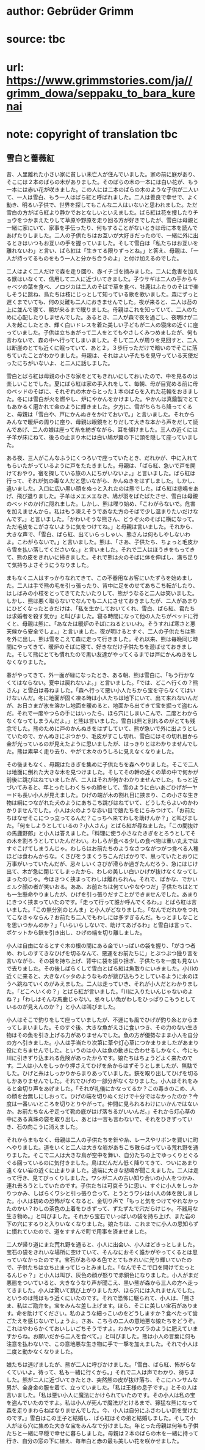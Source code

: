 # author: Gebrüder Grimm
# source: tbc
# url: https://www.grimmstories.com/ja//grimm_dowa/seppaku_to_bara_kurenai
# note: copyright of translation tbc

## 雪白と薔薇紅 

昔、人里離れた小さい家に貧しい未亡人が住んでいました。家の前に庭があり、そこには２本のばらの木がありました。そのばらの木の一本には白い花が、もう一本には赤い花が咲きました。この人には二本のばらの木のような子供が二人いて、一人は雪白、もう一人はばら紅と呼ばれました。二人は善良で幸せで、よく動き、明るい子供で、世界を探してもこんな二人はいないと思われました。ただ雪白の方がばら紅より静かでおとなしいといえました。ばら紅は花を捜したりチョウをつかまえたりして草原や野原を走り回る方が好きでしたが、雪白は母親と一緒に家にいて、家事を手伝ったり、何もすることがないときは母に本を読んであげたりしました。二人の子供たちはお互いが大好きだったので、一緒に外に出るときはいつもお互いの手を握っていました。そして雪白は「私たちはお互いを離れないわ」と言い、ばら紅は「生きてる限りずっとね。」と答え、母親は、「一人が持ってるものをもう一人と分かち合うのよ」と付け加えるのでした。

二人はよく二人だけで森を走り回り、赤イチゴを摘みました。二人に危害を加える獣はいなくて、信用して二人に近づいてきました。子ウサギは二人の手からキャベツの葉を食べ、ノロジカは二人のそばで草を食べ、牡鹿はふたりのそはで楽しそうに跳ね、鳥たちは枝にじっとして知っている歌を歌いました。森にずっと遅くまでいても、何の災難も二人におきませんでした。夜が来ると、二人は苔の上に並んで寝て、朝が来るまで眠りました。母親はこれを知っていて、二人のために心配したりしませんでした。あるとき、二人が森で夜を過ごし、夜明けが二人を起こしたとき、輝く白いドレスを着た美しい子どもが二人の寝床の近くに座っていました。子供は立ちあがって二人をとてもやさしくみつめましたが、何も言わないで、森の中へ行ってしまいました。そして二人が周りを見回すと、二人は断崖のとても近くに眠っていて、あと２，３歩行っただけで暗いのでそこに落ちていたことがわかりました。母親は、それはよい子たちを見守っている天使だったにちがいないよ、と二人に話しました。

雪白とばら紅は母親の小さな家をとてもきれいにしておいたので、中を見るのは楽しいことでした。夏にばら紅は家の手入れをして、毎朝、母が目覚める前に母のベッドのそばに、それぞれの木からとった１本のばらを入れた花輪をおきました。冬には雪白が火を燃やし、炉にやかんをかけました。やかんは真鍮製でとてもあかるく磨かれて金のように輝きました。夕方に、雪がちらちら降ってくると、母親は「雪白や、戸にかんぬきをかけておいで。」と言いました。それからみんなで暖炉の周りに座り、母親は眼鏡をとりだして大きな本から声をだして読んであげ、二人の娘は座って糸を紡ぎながら、耳を傾けました。三人の近くには子羊が床にねて、後ろの止まり木には白い鳩が翼の下に頭を隠して座っていました。

ある夜、三人がこんなふうにくつろいで座っていたとき、だれかが、中に入れてもらいたがっているように戸をたたきました。母親は、「ばら紅、急いで戸を開けておやり。宿を探している旅の人にちがいないよ。」と言いました。ばら紅は行って、それが気の毒な人だと思いながら、かんぬきをはずしました。しかし、違いました。入口に広い黒い頭をぬっと入れたのは熊でした。ばら紅は悲鳴をあげ、飛び退りました。子羊はメエメエなき、鳩が羽をばたばたさせ、雪白は母親のベッドのかげに隠れました。しかし、熊は喋り始め、「こわがらないで。危害を加えませんから。私はもう凍えそうであなた方のそばで少し温まりたいだけなんです。」と言いました。「かわいそうな熊さん、どうぞ火のそばに横になって。ただ毛皮をこがさないように気をつけてね。」と母親は言いました。それから、大きな声で、「雪白、ばら紅、出ていらっしゃい、熊さんは何もしやしないわよ。こわがらないで。」と言いました。熊は、「さあ、子供たち、ちょっと毛皮から雪を払い落してくださいな。」と言いました。それで二人はほうきをもってきて、熊の皮をきれいに掃きました。それで熊は火のそばに体を伸ばし、満ち足りて気持ちよさそうにうなりました。

まもなく二人はすっかりなれてきて、この不器用なお客にいたずらを始めました。二人は手で熊の毛を引っ張ったり、背中に足をのせてあちこち転がしたり、はしばみの小枝をとってきてたたいたりして、熊がうなると二人は笑いました。しかし、熊は悪く取らないでなんでも二人にさせておきましたが、二人があまりにひどくなったときだけは、「私を生かしておいてくれ、雪白、ばら紅、君たちは求婚者を殺す気か」と叫びました。寝る時間になって他の人たちがベッドに行くと、母親は熊に、「あなたは暖炉のそばにねるといいわ。そうすれば寒さと悪天候から安全でしょ。」と言いました。夜が明けるとすぐ、二人の子供たちは熊を外に出し、熊は雪をこえて森に走って行きました。それ以来、熊は毎晩同じ時間にやってきて、暖炉のそばに寝て、好きなだけ子供たちを遊ばせておきました。そして熊にとても慣れたので黒い友達がやってくるまでは戸にかんぬきをしなくなりました。

春がやってきて、外一面が緑になったとき、ある朝、熊は雪白に、「もう行かなくてはならない。夏中は戻れないよ。」と言いました。「では、どこへ行くの？熊さん」と雪白は尋ねました。「森へ行って悪い小人たちから宝を守らなくてはいけないんだ。冬に地面が固く凍る時は小人たちは地下にいて、出て来れないんだが、お日さまが氷を溶かし地面を暖めると、地面から出てきて宝を掘って盗むんだ。それで一度やつらの手にはいったら、ほら穴にしまいこんで、二度とわからなくなってしまうんだよ。」と熊は言いました。雪白は熊と別れるのがとても残念でした。熊のために戸のかんぬきをはずしていて、熊が急いで外に出ようとしていたので、かんぬきにぶつかり、毛皮がすこし切れ、雪白にはその切れ目から金が光っているのが見えたように思いましたが、はっきりとはわかりませんでした。熊は素早く走り去り、やがて木々のうしろに見えなくなりました。

その後まもなく、母親はたきぎを集めに子供たちを森へやりました。そこで二人は地面に倒れた大きな木を見つけました。そしてその幹の近くの草の中で何かが前後に跳びはねていましたが、二人はそれが何かわかりませんでした。もっと近づいてみると、年とったしわくちゃの顔をして、雪のように白いあごひげが一ヤードも長い小人が見えました。ひげの端が木の割れ目に挟まり、この小さな生き物は綱につながれた犬のようにあちこち跳びはねていて、どうしたらよいのかわかりませんでした。小人は火のような赤い目で娘たちをにらみつけて、「お前たちはなぜそこにつっ立ってるんだ？こっちへ来てわしを助けんか？」と叫びました。「何をしようとしているの？小人さん」とばら紅が尋ねました。「この間抜けの馬鹿野郎」と小人は答えました。「料理に使う小さなたきぎをとろうとしてその木を割ろうとしていたんだわい。わしらが食べる少しの食べ物は重い丸太ではすぐこげてしまうんじゃ。わしらはお前たちのようなさつながつがつ食べる人種ほどは食わんからな。くさびをうまくうちこんだばかりで、思っていたとおりに万事がいっていたんだが、忌々しいくさびが滑らか過ぎたんだろう、急にはじけ出て、木が急に閉じてしまったから、わしの美しい白いひげが抜けなくなってしまったのじゃ。今はきつく挟まってわしは離れられん。それで、ばかな、でかいミルク顔の者が笑いおる。ああ、お前たちは何ていやなやつだ」子供たちはとても一生懸命やりましたが、ひげを引っ張りだすことができませんでした。あまりにきつく挟まっていたのです。「走って行って誰か呼んでくるわ。」とばら紅は言いました。「この無分別のとんま」と小人がどなりました。「なんでだれかをつれてこなきゃならん？お前たち二人でもわしには多すぎるんだ。もっとましなことを思いつかんのか？」「いらいらしないで、助けてあげるわ」と雪白は言って、ポケットから鋏を引き出し、ひげの端を切り離しました。

小人は自由になるとすぐ木の根の間にある金でいっぱいの袋を握り、「がさつ者め、わしのすてきなひげを切るなんて、悪運をお前たちに」とぶつぶつ独り言を言いながら、その袋を持ち上げ、背中に袋を振り担ぎ、子供たちを一度も見ないで去りました。その後しばらくして雪白とばら紅は魚取りにいきました。小川の近くに来ると、大きなバッタのようなものが跳び込もうとしているように水のほうへ跳ねていくのがみえました。二人は走っていき、それが小人だとわかりました。「どこへいくの？」とばら紅が言いました。「川に入りたいんじゃないのよね？」「わしはそんな馬鹿じゃない。忌々しい魚がわしをひっぱりこもうとしているのが見えんのか？」と小人は叫びました。

小人はそこで釣りをして座っていましたが、不運にも風でひげが釣り糸とからまってしまいました。そのすぐ後、大きな魚がえさに食いつき、その力のない生き物はその魚を引き上げる力がありませんでした。魚の方が優勢なまま小人を自分の方へ引きました。小人は手当たり次第に葦や灯心草につかまりましたがあまり役にたちませんでした。というのは小人は魚の動きに合わせるしかなく、今にも川に引きずり込まれる危険があったからです。娘たちはちょうどよく来たのです。二人は小人をしっかり押さえてひげを糸からはずそうとしましたが、無駄でした。ひげと糸はしっかりからまりあっていました。鋏を取り出してひげを切るしかありませんでした。それでひげの一部分がなくなりました。小人はそれをみると金切り声をあげました。「それが礼儀にかなってるか？この毒きのこめ、人の顔を台無しにしおって。ひげの端を切りぬくだけで十分ではなかったのか？今度は一番いいところを切りとりやがって。仲間に見られるわけにいかんではないか。お前たちなんぞ走って靴の底がはげ落ちるがいいんだ。」それから灯心草の中にある真珠の袋を取り出し、あとは一言も言わないで、それをひきずっていき、石の向こうに消えました。

それからまもなく、母親は二人の子供たちを針や糸、レースやリボンを買いに町へやりました。道をいくと二人は大きな岩があちこち散らばっている荒れ野を通りました。そこで二人は大きな鳥が空中を舞い、自分たちの上でゆっくりとぐるぐる回っているのに気付きました。鳥はだんだん低く降りてきて、ついにあまり遠くない岩の近くに止まりました。途端に大きな悲鳴が聞こえました。二人は走って行き、見てびっくりしました。ワシが二人の古い知り合いの小人をつかみ、連れ去ろうとしていたのです。子供たちは可哀そうに思い、すぐに小人をしっかりつかみ、しばらくワシと引っ張り合って、とうとうワシは小人の体を放しました。小人は初めの恐怖がなくなると、金切り声で「もっと気をつけてやれなかったのかい？わしの茶色の上着をひきずって、ずたずたで穴だらけじゃ。不器用な生き物め。」と叫びました。それから宝石でいっぱいの袋を持ち上げ、また岩の下の穴にするりと入りいなくなりました。娘たちは、これまでに小人の恩知らずに慣れていたので、道をすすんで町で用事を済ませました。

二人が帰り道にまた荒れ野を通ると、小人に出会い、小人はどきっとしました。宝石の袋をきれいな場所に空けていて、そんなにおそく誰かがやってくるとは思っていなかったのです。宝石があらゆる色でとてもきれいに光り輝いていたので、子供たちは立ち止まってじっとみました。「なんでそこで口を開けてたっとるんじゃ？」と小人は叫び、灰色の顔が怒りで赤銅色になりました。小人がまだ悪態をついていると、大きなうなり声が聞こえ、黒い熊が森から三人の方へ走ってきました。小人は驚いて跳び上がりましたが、ほら穴には入れませんでした。というのは熊はもう近くにいたのです。それで恐怖に駆られて、小人は、「熊さま、私はご勘弁を。宝をみんな差し上げます。ほら、そこに美しい宝石があります。命を助けてください。私のような細っこいのをどうしますか？食べたって歯ごたえを感じないでしょうよ。さあ、こちらの二人の意地悪な娘たちをどうぞ。これはやわらかくておいしいごちそうですよ。わかいウズラのように肥えていますからね。お願いだから二人を食べて。」と叫びました。熊は小人の言葉に何も注意を払わないで、この意地悪な生き物に手で一撃を加えました。それで小人は二度と動かなくなりました。

娘たちは逃げましたが、熊が二人に呼びかけました。「雪白、ばら紅、怖がらなくていいよ。待って、私も一緒に行くから。」それで二人は声でわかり、待ちました。熊が二人に近づいてきたとき、突然熊の皮が抜け落ち、そこにハンサムな男が、全身金の服を着て、立っていました。「私は王様の息子です。」とその人は言いました。「私は悪い小人に魔法にかけられていたのです。その小人は私の宝を盗んでいたのですよ。私は小人が死んで魔法がとけるまで、獰猛な熊になって森を走りまわらねばなりませんでした。今、小人は自分にふさわしい罰を受けたのです。」雪白はこの王子と結婚し、ばら紅はその弟と結婚しました。そして小人がほら穴に集めた大きな宝をみんなで分けました。年とった母親は何年も子供たちと一緒に平穏で幸せに暮らしました。母親は２本のばらの木を一緒に持って行き、自分の窓の下に植え、毎年白と赤の最も美しい花を咲かせました。
